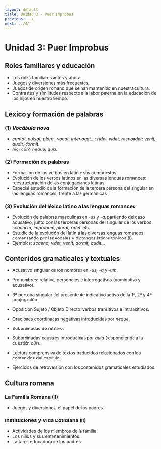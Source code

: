 ```yaml
---
layout: default
title: Unidad 3 - Puer Improbus
previous: ../
next: ../4/
---
```


# Unidad 3: Puer Improbus

## Roles familiares y educación  
- Los roles familiares antes y ahora.  
- Juegos y diversiones más frecuentes.  
- Juegos de origen romano que se han mantenido en nuestra cultura.  
- Contrastes y similitudes respecto a la labor paterna en la educación de los hijos en nuestro tiempo.  

## Léxico y formación de palabras  
### (1) *Vocābula nova*  
- *cantat, pulsat, plōrat, vocat, interrogat...; rīdet, videt, respondet; venit, audit, dormit.*  
- *hīc; cūr?; neque; quia.*  

### (2) Formación de palabras  
- Formación de los verbos en latín y sus compuestos.  
- Evolución de los verbos latinos en las diversas lenguas romances: reestructuración de las conjugaciones latinas.  
- Especial estudio de la formación de la tercera persona del singular en las lenguas romances, frente a las germánicas.  

### (3) Evolución del léxico latino a las lenguas romances  
- Evolución de palabras masculinas en *-us* y *-a*, partiendo del caso acusativo, junto con las terceras personas del singular de los verbos: *scaenam, improbum, plōrat, rīdet*, etc.  
- Estudio de la evolución del latín a las diversas lenguas romances, comenzando por las vocales y diptongos latinos tónicos (I).  
- Ejemplos: *scaena, videt, venit, dormit, audit...*  

## Contenidos gramaticales y textuales  
- Acusativo singular de los nombres en *-us, -a* y *-um*.  
- Pronombres: relativo, personales e interrogativos (nominativo y acusativo).  
- 3ª persona singular del presente de indicativo activo de la 1ª, 2ª y 4ª conjugación.  
- Oposición Sujeto / Objeto Directo: verbos transitivos e intransitivos.  
- Oraciones coordinadas negativas introducidas por *neque*.  
- Subordinadas de relativo.  
- Subordinadas causales introducidas por *quia* (respondiendo a la cuestión *cūr*).  
  
- Lectura comprensiva de textos traducidos relacionados con los contenidos del capítulo.  
- Ejercicios de retroversión con los contenidos gramaticales estudiados.  

## Cultura romana  
### La Familia Romana (II)  
- Juegos y diversiones, el papel de los padres.  

### Instituciones y Vida Cotidiana (II)  
- Actividades de los miembros de la familia.  
- Los niños y sus entretenimientos.  
- La tarea educadora de los padres.  
